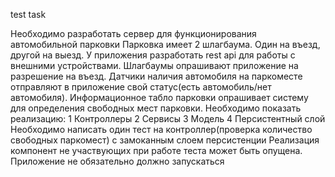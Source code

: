 test task 

Необходимо разработать сервер для функционирования автомобильной парковки
Парковка имеет 2 шлагбаума. Один на въезд, другой на выезд. У приложения разработать rest api для работы с внешними устройствами. Шлагбаумы опрашивают приложение на разрешение на въезд. Датчики наличия автомобиля на паркоместе отправляют в приложение свой статус(есть автомобиль/нет автомобиля). Информационное табло парковки опрашивает систему для определения свободных мест парковки. 
Необходимо показать реализацию:
1 Контроллеры
2 Сервисы
3 Модель
4 Персистентный слой
Необходимо написать один тест на контроллер(проверка количество свободных паркомест) с замоканным слоем персистенции
Реализация компонент не участвующих при работе теста может быть опущена. Приложение не обязательно должно запускаться
